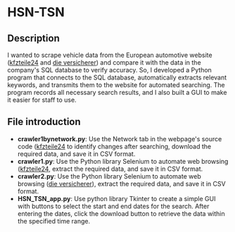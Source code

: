 # HSN-TSN

## Description
I wanted to scrape vehicle data from the European automotive website ([kfzteile24](https://www..de/) and [die versicherer](https://www.dieversicherer.de/versicherer/auto/typklassenabfrage)) and compare it with the data in the company's SQL database to verify accuracy. So, I developed a Python program that connects to the SQL database, automatically extracts relevant keywords, and transmits them to the website for automated searching. The program records all necessary search results, and I also built a GUI to make it easier for staff to use.

## File introduction

- **crawler1bynetwork.py**: Use the Network tab in the webpage's source code ([kfzteile24](https://www..de/) to identify changes after searching, download the required data, and save it in CSV format.
- **crawler1.py**: Use the Python library Selenium to automate web browsing ([kfzteile24](https://www..de/), extract the required data, and save it in CSV format.
- **crawler2.py**: Use the Python library Selenium to automate web browsing ([die versicherer](https://www.dieversicherer.de/versicherer/auto/typklassenabfrage)), extract the required data, and save it in CSV format.
- **HSN_TSN_app.py**: Use python library Tkinter to create a simple GUI with buttons to select the start and end dates for the search. After entering the dates, click the download button to retrieve the data within the specified time range.
